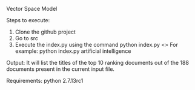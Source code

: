 Vector Space Model

Steps to execute: 
1. Clone the github project 
2. Go to src 
3. Execute the index.py using the command python index.py <<query>>
  For example: python index.py artificial intelligence
  
Output:
  It will list the titles of the top 10 ranking documents out of the 188 documents present in the current input file.
  
Requirements:
  python 2.7.13rc1
